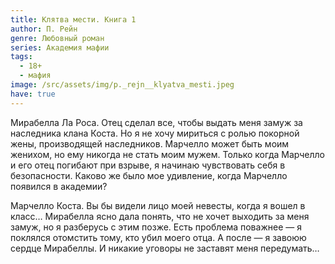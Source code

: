 ```yaml
---
title: Клятва мести. Книга 1
author: П. Рейн
genre: Любовный роман
series: Академия мафии
tags:
  - 18+
  - мафия
image: /src/assets/img/p._rejn__klyatva_mesti.jpeg
have: true
---
```

Мирабелла Ла Роса. Отец сделал все, чтобы выдать меня замуж за наследника клана Коста. Но я не хочу мириться с ролью покорной жены, производящей наследников. Марчелло может быть моим женихом, но ему никогда не стать моим мужем. Только когда Марчелло и его отец погибают при взрыве, я начинаю чувствовать себя в безопасности. Каково же было мое удивление, когда Марчелло появился в академии?

Марчелло Коста. Вы бы видели лицо моей невесты, когда я вошел в класс… Мирабелла ясно дала понять, что не хочет выходить за меня замуж, но я разберусь с этим позже. Есть проблема поважнее — я поклялся отомстить тому, кто убил моего отца. А после — я завоюю сердце Мирабеллы. И никакие уговоры не заставят меня передумать…
